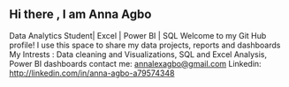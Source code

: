 ## Hi there , I am Anna Agbo
Data Analytics Student| Excel | Power BI | SQL
Welcome to my Git Hub profile!
I use this space to share my data projects, reports and dashboards 
My Intrests : Data cleaning and Visualizations, SQL and Excel Analysis, Power BI dashboards
contact me: annalexagbo@gmail.com
Linkedin: http://linkedin.com/in/anna-agbo-a79574348
